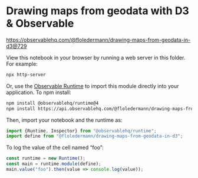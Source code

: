 # Drawing maps from geodata with D3 & Observable

https://observablehq.com/@floledermann/drawing-maps-from-geodata-in-d3@729

View this notebook in your browser by running a web server in this folder. For
example:

~~~sh
npx http-server
~~~

Or, use the [Observable Runtime](https://github.com/observablehq/runtime) to
import this module directly into your application. To npm install:

~~~sh
npm install @observablehq/runtime@4
npm install https://api.observablehq.com/@floledermann/drawing-maps-from-geodata-in-d3@729.tgz?v=3
~~~

Then, import your notebook and the runtime as:

~~~js
import {Runtime, Inspector} from "@observablehq/runtime";
import define from "@floledermann/drawing-maps-from-geodata-in-d3";
~~~

To log the value of the cell named “foo”:

~~~js
const runtime = new Runtime();
const main = runtime.module(define);
main.value("foo").then(value => console.log(value));
~~~
